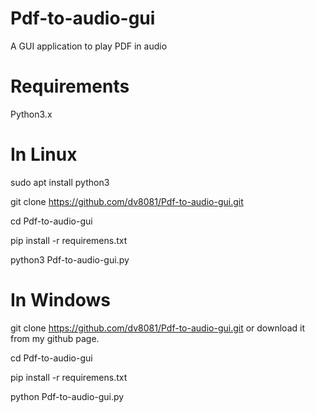 # Pdf-to-audio-gui
A GUI application to play PDF in audio

# Requirements
Python3.x

# In Linux
sudo apt install python3

git clone https://github.com/dv8081/Pdf-to-audio-gui.git

cd Pdf-to-audio-gui

pip install -r requiremens.txt

python3 Pdf-to-audio-gui.py

# In Windows
git clone https://github.com/dv8081/Pdf-to-audio-gui.git or download it from my github page.

cd Pdf-to-audio-gui

pip install -r requiremens.txt

python Pdf-to-audio-gui.py


